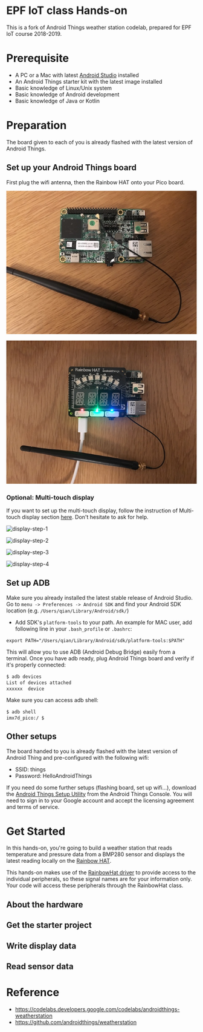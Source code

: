 EPF IoT class Hands-on 
======================

This is a fork of Android Things weather station codelab, prepared for EPF IoT course 2018-2019.

# Prerequisite

- A PC or a Mac with latest [Android Studio](https://developer.android.com/studio/) installed
- An Android Things starter kit with the latest image installed
- Basic knowledge of Linux/Unix system
- Basic knowledge of Android development
- Basic knowledge of Java or Kotlin

# Preparation

The board given to each of you is already flashed with the latest version of Android Things.

## Set up your Android Things board

First plug the wifi antenna, then the Rainbow HAT onto your Pico board.

![board_with_wifi_antenna](img/board_wifi_antenna.jpg)

![board_with_rainbow_hat](img/board_rainbow_hat.jpg)

### Optional: Multi-touch display

If you want to set up the multi-touch display, follow the instruction of Multi-touch display section [here](https://androidthings.withgoogle.com/#!/kits/starter-kit). Don't hesitate to ask for help. 

![display-step-1](https://androidthings.withgoogle.com/static/images/kits/imx7d-kit/display_step1.jpg)

![display-step-2](https://androidthings.withgoogle.com/static/images/kits/imx7d-kit/display_step2.jpg)

![display-step-3](https://androidthings.withgoogle.com/static/images/kits/imx7d-kit/display_step3.jpg)

![display-step-4](https://androidthings.withgoogle.com/static/images/kits/imx7d-kit/display_step4.jpg)

## Set up ADB

Make sure you already installed the latest stable release of Android Studio. Go to `menu -> Preferences -> Android SDK` and find your Android SDK location (e.g. `/Users/qian/Library/Android/sdk/`)
- Add SDK's `platform-tools` to your path. An example for MAC user, add following line in your `.bash_profile` or `.bashrc`:

```
export PATH="/Users/qian/Library/Android/sdk/platform-tools:$PATH"
```

This will allow you to use ADB (Android Debug Bridge) easily from a terminal. Once you have adb ready, plug Android Things board and verify if it's properly connected:

```
$ adb devices
List of devices attached
xxxxxx  device
```

Make sure you can access adb shell:
```
$ adb shell
imx7d_pico:/ $ 
```

## Other setups

The board handed to you is already flashed with the latest version of Android Thing and pre-configured with the following wifi:

- SSID: things
- Password: HelloAndroidThings

If you need do some further setups (flashing board, set up wifi...), download the [Android Things Setup Utility](https://partner.android.com/things/console/#/tools) from the Android Things Console. You will need to sign in to your Google account and accept the licensing agreement and terms of service.

# Get Started

In this hands-on, you're going to build a weather station that reads temperature and pressure data from a BMP280 sensor and displays the latest reading locally on the [Rainbow HAT](https://shop.pimoroni.com/products/rainbow-hat-for-android-things).

This hands-on makes use of the [RainbowHat driver](https://github.com/androidthings/contrib-drivers/tree/master/rainbowhat) to provide access to the individual peripherals, so these signal names are for your information only. Your code will access these peripherals through the RainbowHat class.

## About the hardware



## Get the starter project

## Write display data

## Read sensor data


# Reference

- https://codelabs.developers.google.com/codelabs/androidthings-weatherstation
- https://github.com/androidthings/weatherstation